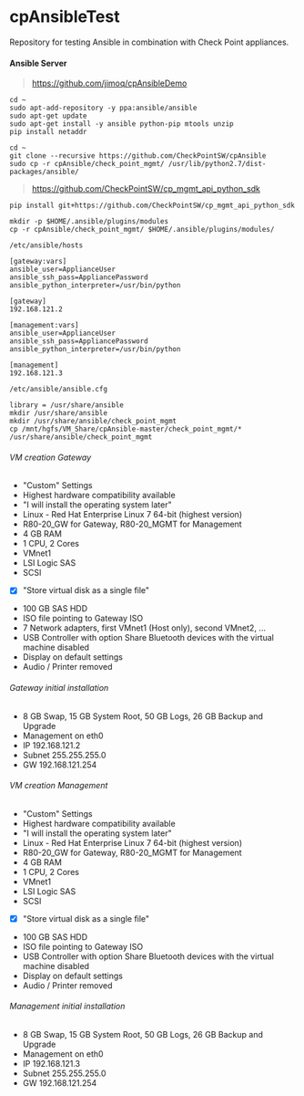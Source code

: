 # cpAnsibleTest

Repository for testing Ansible in combination with Check Point appliances.

#### Ansible Server
> https://github.com/jimoq/cpAnsibleDemo
```
cd ~
sudo apt-add-repository -y ppa:ansible/ansible
sudo apt-get update
sudo apt-get install -y ansible python-pip mtools unzip
pip install netaddr

cd ~
git clone --recursive https://github.com/CheckPointSW/cpAnsible
sudo cp -r cpAnsible/check_point_mgmt/ /usr/lib/python2.7/dist-packages/ansible/
```

> https://github.com/CheckPointSW/cp_mgmt_api_python_sdk
```
pip install git+https://github.com/CheckPointSW/cp_mgmt_api_python_sdk

mkdir -p $HOME/.ansible/plugins/modules
cp -r cpAnsible/check_point_mgmt/ $HOME/.ansible/plugins/modules/
```


```
/etc/ansible/hosts

[gateway:vars]
ansible_user=ApplianceUser
ansible_ssh_pass=AppliancePassword
ansible_python_interpreter=/usr/bin/python

[gateway]
192.168.121.2

[management:vars]
ansible_user=ApplianceUser
ansible_ssh_pass=AppliancePassword
ansible_python_interpreter=/usr/bin/python

[management]
192.168.121.3
```


```
/etc/ansible/ansible.cfg

library = /usr/share/ansible
mkdir /usr/share/ansible
mkdir /usr/share/ansible/check_point_mgmt
cp /mnt/hgfs/VM_Share/cpAnsible-master/check_point_mgmt/* /usr/share/ansible/check_point_mgmt
```

###### VM creation Gateway
- "Custom" Settings
- Highest hardware compatibility available
- "I will install the operating system later"
- Linux - Red Hat Enterprise Linux 7 64-bit (highest version)
- R80-20_GW for Gateway, R80-20_MGMT for Management
- 4 GB RAM
- 1 CPU, 2 Cores
- VMnet1
- LSI Logic SAS
- SCSI
- [x] "Store virtual disk as a single file"
- 100 GB SAS HDD
- ISO file pointing to Gateway ISO
- 7 Network adapters, first VMnet1 (Host only), second VMnet2, ...
- USB Controller with option Share Bluetooth devices with the virtual machine disabled
- Display on default settings
- Audio / Printer removed


###### Gateway initial installation
- 8 GB Swap, 15 GB System Root, 50 GB Logs, 26 GB Backup and Upgrade
- Management on eth0
- IP 192.168.121.2
- Subnet 255.255.255.0
- GW 192.168.121.254


###### VM creation Management
- "Custom" Settings
- Highest hardware compatibility available
- "I will install the operating system later"
- Linux - Red Hat Enterprise Linux 7 64-bit (highest version)
- R80-20_GW for Gateway, R80-20_MGMT for Management
- 4 GB RAM
- 1 CPU, 2 Cores
- VMnet1
- LSI Logic SAS
- SCSI
- [x] "Store virtual disk as a single file"
- 100 GB SAS HDD
- ISO file pointing to Gateway ISO
- USB Controller with option Share Bluetooth devices with the virtual machine disabled
- Display on default settings
- Audio / Printer removed


###### Management initial installation
- 8 GB Swap, 15 GB System Root, 50 GB Logs, 26 GB Backup and Upgrade
- Management on eth0
- IP 192.168.121.3
- Subnet 255.255.255.0
- GW 192.168.121.254







